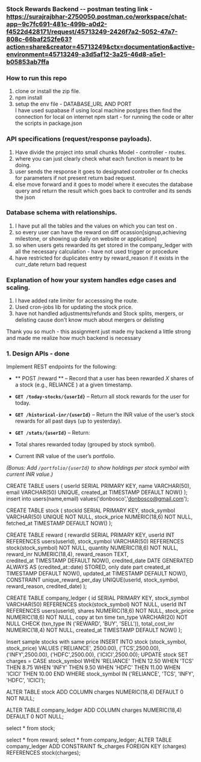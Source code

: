### Stock Rewards Backend -- postman testing link - https://surajrajbhar-2750050.postman.co/workspace/chat-app~9c7fc691-481c-499b-a0d2-f4522d428171/request/45713249-2426f7a2-5052-47a7-808c-66baf252fe63?action=share&creator=45713249&ctx=documentation&active-environment=45713249-a3d5af12-3a25-46d8-a5e1-b05853ab7ffa

### How to run this repo
1. clone or install the zip file.
2. npm install
3. setup the env file - DATABASE_URL AND PORT  
I have used supabase if using local machine postgres then find the connection for local on internet 
npm start - for running the code or alter the scripts in package.json  

### API specifications (request/response payloads).
1. Have divide the project into small chunks Model - controller - routes.
2. where you can just clearly check what each function is meant to be doing.
3. user sends the response it goes to designated controller or fn checks for parameters if not present return bad request.
4. else move forward and it goes to model where it executes the database query and return the result which goes back to controller and its sends the json  <br>

### Database schema with relationships.
1. I have put all the tables and the values on which you can test on .
2. so every user can have the reward on diff ocassion[signup,achieving milestone, or showing up daily on website or application]
3. so when users gets rewarded its get stored in the company_ledger with all the necessary calculation - have not used trigger or procedure
4. have restricted for duplicates entry by reward_reason if it exists in the curr_date return bad request  <br>

### Explanation of how your system handles edge cases and scaling.<br>
1. I have added rate limiter for accesssing the route.
2. Used cron-jobs lib for updating the stock price.
3. have not handled adjustments/refunds and Stock splits, mergers, or delisting cause don't know much about mergers or delisting

  Thank you so much - this assignment just made my backend a little strong and made me realize how much backend is necessary <br>

### 1. Design APIs - done
Implement REST endpoints for the following:
- ** POST /reward ** – Record that a user has been rewarded *X* shares of a stock
(e.g.,  RELIANCE ) at a given timestamp. 
- **`GET /today-stocks/{userId}`** – Return all stock rewards for the user for today.
- **`GET /historical-inr/{userId}`** – Return the INR value of the user’s stock rewards
for all past days (up to yesterday).

- **`GET /stats/{userId}`** – Return:
 - Total shares rewarded today (grouped by stock symbol).
 - Current INR value of the user’s portfolio.
 
*(Bonus: Add `/portfolio/{userId}` to show holdings per stock symbol with current INR
value.)*


CREATE TABLE users (
  userId SERIAL PRIMARY KEY,
  name VARCHAR(50),
  email VARCHAR(50) UNIQUE,
  created_at TIMESTAMP DEFAULT NOW()
);
insert into users(name,email) values('donbosco','donbosco@gmail.com');

CREATE TABLE stock (
  stockId SERIAL PRIMARY KEY,
  stock_symbol VARCHAR(50) UNIQUE NOT NULL,
  stock_price NUMERIC(18,6) NOT NULL,
  fetched_at TIMESTAMP DEFAULT NOW()
);

CREATE TABLE reward (
  rewardId SERIAL PRIMARY KEY,
  userId INT REFERENCES users(userId),
  stock_symbol VARCHAR(50) REFERENCES stock(stock_symbol) NOT NULL,
  quantity NUMERIC(18,6) NOT NULL,
  reward_inr NUMERIC(18,4), 
  reward_reason TEXT,              
  credited_at TIMESTAMP DEFAULT NOW(),
  credited_date DATE GENERATED ALWAYS AS (credited_at::date) STORED,   only date part
  created_at TIMESTAMP DEFAULT NOW(),
  updated_at TIMESTAMP DEFAULT NOW(),
  CONSTRAINT unique_reward_per_day UNIQUE(userId, stock_symbol, reward_reason, credited_date)
);

CREATE TABLE company_ledger (
  id SERIAL PRIMARY KEY,
  stock_symbol VARCHAR(50) REFERENCES stock(stock_symbol) NOT NULL,
  userId INT REFERENCES users(userId),
  shares NUMERIC(18,6) NOT NULL,
  stock_price NUMERIC(18,6) NOT NULL,   copy at txn time
  txn_type VARCHAR(20) NOT NULL CHECK (txn_type IN ('REWARD', 'BUY', 'SELL')),
  total_cost_inr NUMERIC(18,4) NOT NULL,
  created_at TIMESTAMP DEFAULT NOW()
  );

Insert sample stocks with same price
INSERT INTO stock (stock_symbol, stock_price)
VALUES
  ('RELIANCE', 2500.00),
  ('TCS',2500.00),
  ('INFY',2500.00),
  ('HDFC',2500.00),
  ('ICICI',2500.00);
UPDATE stock
SET charges = CASE stock_symbol
    WHEN 'RELIANCE' THEN 12.50
    WHEN 'TCS' THEN 8.75
    WHEN 'INFY' THEN 9.50
    WHEN 'HDFC' THEN 11.00
    WHEN 'ICICI' THEN 10.00
END
WHERE stock_symbol IN ('RELIANCE', 'TCS', 'INFY', 'HDFC', 'ICICI');

ALTER TABLE stock ADD COLUMN charges NUMERIC(18,4) DEFAULT 0 NOT NULL;

ALTER TABLE company_ledger ADD COLUMN charges NUMERIC(18,4) DEFAULT 0 NOT NULL;

select * from stock;

select * from reward;
select * from company_ledger;
ALTER TABLE company_ledger
ADD CONSTRAINT fk_charges FOREIGN KEY (charges)
REFERENCES stock(charges);
